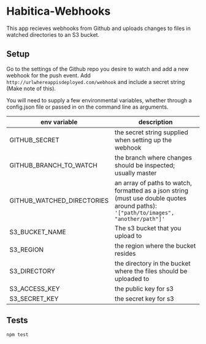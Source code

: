 # Habitica-Webhooks

This app recieves webhooks from Github and uploads changes to files in watched directories to an S3 bucket.

## Setup

Go to the settings of the Github repo you desire to watch and add a new webhook for the push event. Add `http://urlwhereappisdeployed.com/webhook` and include a secret string (Make note of this).

You will need to supply a few environmental variables, whether through a config.json file or passed in on the command line as arguments.

| env variable               | description                                                                                                                          |
|----------------------------|--------------------------------------------------------------------------------------------------------------------------------------|
| GITHUB_SECRET              | the secret string supplied when setting up the webhook                                                                               |
| GITHUB_BRANCH_TO_WATCH     | the branch where changes should be inspected; usually master                                                                         |
| GITHUB_WATCHED_DIRECTORIES | an array of paths to watch, formatted as a json string (must use double quotes around paths): `'["path/to/images", "another/path"]'` |
| S3_BUCKET_NAME             | The s3 bucket that you upload to                                                                                                     |
| S3_REGION                  | the region where the bucket resides                                                                                                  |
| S3_DIRECTORY               | the directory in the bucket where the files should be uploaded to                                                                    |
| S3_ACCESS_KEY              | the public key for s3                                                                                                                |
| S3_SECRET_KEY              | the secret key for s3                                                                                                                |

## Tests

```node
npm test
```
